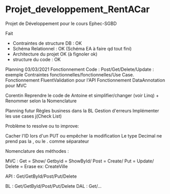 # Projet_developpement_RentACar
Projet de Développement pour le cours Ephec-SGBD

Fait
- Contraintes de structure DB  : OK
- Schéma Relationnel : OK (Schéma EA à faire qd tout fini)
- Architecture du projet OK (à fignoler ok)
- structure du code : OK

Planning
03/03/2021
Fonctionnement Code : Post/Get/Delete/Update : exemple
Contraintes fonctionnelles/fonctionnelles/Use Case.
Fonctionnement FluentValidation pour l'API
Fonctionnement DataAnnotation pour MVC

Corentin
Reprendre le code de Antoine et simplifier/changer (voir Linq) + Renommer selon la Nomenclature



Planning futur
Règles business dans la BL
Gestion d'erreurs
Implémenter les use cases j(Check List)



Problème to resolve ou to improve:

Cacher l'ID lors d'un PUT ou empêcher la modification
Le type Decimal ne prend pas la , ou le . comme séparateur

Nomenclature des méthodes :

MVC : Get = Show/
      Getbyid =  ShowById/
      Post =    Create/
      Put =    Update/
      Delete =    Erase
            ex: CreateVille

API : Get/GetById/Post/Put/Delete

BL : Get/GetById/Post/Put/Delete
DAL : Get/...
